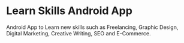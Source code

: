 # Learn Skills Android App
Android App to Learn new skills such as Freelancing, Graphic Design, Digital Marketing, Creative Writing, SEO and E-Commerce.
